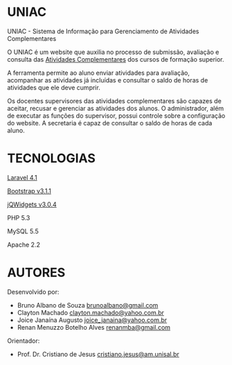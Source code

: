 UNIAC
=====

UNIAC - Sistema de Informação para Gerenciamento de Atividades Complementares

O UNIAC é um website que auxilia no processo de submissão, avaliação e consulta das [Atividades Complementares](http://portal.mec.gov.br/index.php?id=14384&option=com_content#atividades_complementares) dos cursos de formação superior. 

A ferramenta permite ao aluno enviar atividades para avaliação, acompanhar as atividades já incluídas e consultar o saldo de horas de atividades que ele deve cumprir. 

Os docentes supervisores das atividades complementares são capazes de aceitar, recusar e gerenciar as atividades dos alunos. O administrador, além de executar as funções do supervisor, possui controle sobre a configuração do website. A 
secretaria é capaz de consultar o saldo de horas de cada aluno. 

TECNOLOGIAS
=====

[Laravel 4.1](http://laravel.com/)

[Bootstrap v3.1.1](http://getbootstrap.com)

[jQWidgets v3.0.4](http://www.jqwidgets.com)

PHP 5.3

MySQL 5.5

Apache 2.2

AUTORES
=====

Desenvolvido por:
* Bruno Albano de Souza	 [brunoalbano@gmail.com](mailto:brunoalbano@gmail.com)
* Clayton Machado [clayton.machado@yahoo.com.br](mailto:clayton.machado@yahoo.com.br)
* Joice Janaína Augusto [joice_janaina@yahoo.com.br](mailto:joice_janaina@yahoo.com.br)
* Renan Menuzzo Botelho Alves [renanmba@gmail.com](mailto:renanmba@gmail.com)

Orientador:
* Prof. Dr. Cristiano de Jesus [cristiano.jesus@am.unisal.br](mailto:cristiano.jesus@am.unisal.br)



